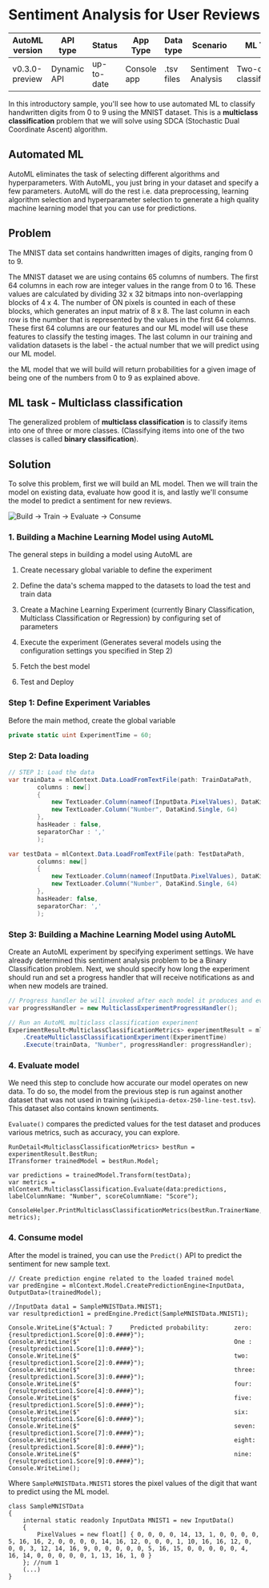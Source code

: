 # Sentiment Analysis for User Reviews

| AutoML version | API type          | Status                        | App Type    | Data type | Scenario            | ML Task                   | Algorithms                  |
|----------------|-------------------|-------------------------------|-------------|-----------|---------------------|---------------------------|-----------------------------|
| v0.3.0-preview          | Dynamic API | up-to-date | Console app | .tsv files | Sentiment Analysis | Two-class  classification | Linear Classification |

In this introductory sample, you'll see how to use automated ML to classify handwritten digits from 0 to 9 using the MNIST dataset. This is a **multiclass classification** problem that we will solve using SDCA (Stochastic Dual Coordinate Ascent) algorithm.

## Automated ML
AutoML eliminates the task of selecting different algorithms and hyperparameters. With AutoML, you just bring in your dataset and specify a few parameters. AutoML will do the rest i.e. data preprocessing, learning algorithm selection and hyperparameter selection to generate a high quality machine learning model that you can use for predictions.


## Problem
The MNIST data set contains handwritten images of digits, ranging from 0 to 9.

The MNIST dataset we are using contains 65 columns of numbers. The first 64 columns in each row are integer values in the range from 0 to 16. These values are calculated by dividing 32 x 32 bitmaps into non-overlapping blocks of 4 x 4. The number of ON pixels is counted in each of these blocks, which generates an input matrix of 8 x 8. The last column in each row is the number that is represented by the values in the first 64 columns. These first 64 columns are our features and our ML model will use these features to classify the testing images. The last column in our training and validation datasets is the label - the actual number that we will predict using our ML model.

the ML model that we will build will return probabilities for a given image of being one of the numbers from 0 to 9 as explained above.

## ML task - Multiclass classification
The generalized problem of **multiclass classification** is to classify items into one of three or more classes. (Classifying items into one of the two classes is called **binary classification**).

## Solution
To solve this problem, first we will build an ML model. Then we will train the model on existing data, evaluate how good it is, and lastly we'll consume the model to predict a sentiment for new reviews.

![Build -> Train -> Evaluate -> Consume](../shared_content/modelpipeline.png)

### 1. Building a Machine Learning Model using AutoML

The general steps in building a model using AutoML are

1) Create necessary global variable to define the experiment

2) Define the data's schema mapped to the datasets to load the test and train data

3) Create a Machine Learning Experiment (currently Binary Classification, Multiclass Classification or Regression) by configuring set of parameters

4) Execute the experiment (Generates several models using the configuration settings you specified in Step 2)

5) Fetch the best model

6) Test and Deploy

### Step 1: Define Experiment Variables

Before the main method, create the global variable
```C#
private static uint ExperimentTime = 60;
```

### Step 2: Data loading
```C#
// STEP 1: Load the data
var trainData = mlContext.Data.LoadFromTextFile(path: TrainDataPath,
        columns : new[] 
        {
            new TextLoader.Column(nameof(InputData.PixelValues), DataKind.Single, 0, 63),
            new TextLoader.Column("Number", DataKind.Single, 64)
        },
        hasHeader : false,
        separatorChar : ','
        );

var testData = mlContext.Data.LoadFromTextFile(path: TestDataPath,
        columns: new[]
        {
            new TextLoader.Column(nameof(InputData.PixelValues), DataKind.Single, 0, 63),
            new TextLoader.Column("Number", DataKind.Single, 64)
        },
        hasHeader: false,
        separatorChar: ','
        );
```

### Step 3: Building a Machine Learning Model using AutoML

Create an AutoML experiment by specifying experiment settings. We have already determined this sentiment analysis problem to be a Binary Classification problem. Next, we should specify how long the experiment should run and set a progress handler that will receive notifications as and when new models are trained.

```C#
// Progress handler be will invoked after each model it produces and evaluates.
var progressHandler = new MulticlassExperimentProgressHandler();

// Run an AutoML multiclass classification experiment
ExperimentResult<MulticlassClassificationMetrics> experimentResult = mlContext.Auto()
    .CreateMulticlassClassificationExperiment(ExperimentTime)
    .Execute(trainData, "Number", progressHandler: progressHandler);

```

### 4. Evaluate model

We need this step to conclude how accurate our model operates on new data. To do so, the model from the previous step is run against another dataset that was not used in training (`wikipedia-detox-250-line-test.tsv`). This dataset also contains known sentiments. 

`Evaluate()` compares the predicted values for the test dataset and produces various metrics, such as accuracy, you can explore.

```CSharp
RunDetail<MulticlassClassificationMetrics> bestRun = experimentResult.BestRun;
ITransformer trainedModel = bestRun.Model;

var predictions = trainedModel.Transform(testData);
var metrics = mlContext.MulticlassClassification.Evaluate(data:predictions, labelColumnName: "Number", scoreColumnName: "Score");

ConsoleHelper.PrintMulticlassClassificationMetrics(bestRun.TrainerName, metrics);
```

### 4. Consume model

After the model is trained, you can use the `Predict()` API to predict the sentiment for new sample text. 

```CSharp
// Create prediction engine related to the loaded trained model
var predEngine = mlContext.Model.CreatePredictionEngine<InputData, OutputData>(trainedModel);

//InputData data1 = SampleMNISTData.MNIST1;
var resultprediction1 = predEngine.Predict(SampleMNISTData.MNIST1);

Console.WriteLine($"Actual: 7     Predicted probability:       zero:  {resultprediction1.Score[0]:0.####}");
Console.WriteLine($"                                           One :  {resultprediction1.Score[1]:0.####}");
Console.WriteLine($"                                           two:   {resultprediction1.Score[2]:0.####}");
Console.WriteLine($"                                           three: {resultprediction1.Score[3]:0.####}");
Console.WriteLine($"                                           four:  {resultprediction1.Score[4]:0.####}");
Console.WriteLine($"                                           five:  {resultprediction1.Score[5]:0.####}");
Console.WriteLine($"                                           six:   {resultprediction1.Score[6]:0.####}");
Console.WriteLine($"                                           seven: {resultprediction1.Score[7]:0.####}");
Console.WriteLine($"                                           eight: {resultprediction1.Score[8]:0.####}");
Console.WriteLine($"                                           nine:  {resultprediction1.Score[9]:0.####}");
Console.WriteLine();

```

Where `SampleMNISTData.MNIST1` stores the pixel values of the digit that want to predict using the ML model.

```CSharp
class SampleMNISTData
{
	internal static readonly InputData MNIST1 = new InputData()
	{
		PixelValues = new float[] { 0, 0, 0, 0, 14, 13, 1, 0, 0, 0, 0, 5, 16, 16, 2, 0, 0, 0, 0, 14, 16, 12, 0, 0, 0, 1, 10, 16, 16, 12, 0, 0, 0, 3, 12, 14, 16, 9, 0, 0, 0, 0, 0, 5, 16, 15, 0, 0, 0, 0, 0, 4, 16, 14, 0, 0, 0, 0, 0, 1, 13, 16, 1, 0 }
	}; //num 1
    (...)
}
```

